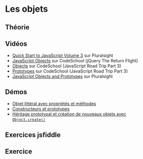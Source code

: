 # Les objets #

## Théorie ##

## Vidéos ##

- [Quick Start to JavaScript Volume 3](https://app.pluralsight.com/library/courses/quick-start-javascript-3-1918/exercise-files) sur Pluralsight	
- [JavaScript Objects](http://jquery-part2.codeschool.com/levels/2/challenges/1) sur CodeSchool (jQuery The Return Flight)
- [Objects](http://javascript-roadtrip-part3.codeschool.com/levels/4/challenges/1) sur CodeSchool (JavaScript Road Trip Part 3)
- [Prototypes](http://javascript-roadtrip-part3.codeschool.com/levels/5/challenges/1) sur CodeSchool (JavaScript Road Trip Part 3)
- [JavaScript Objects and Prototypes](https://app.pluralsight.com/library/courses/javascript-objects-prototypes/table-of-contents) sur Pluralsight

## Démos ##

- [Objet littéral avec propriétés et méthodes](https://jsfiddle.net/bfcepegra/fmdgt7s1/)
- [Constructeurs et prototypes](https://jsfiddle.net/bfcepegra/ka98af72/)
- [Héritage prototypal et création de nouveaux objets avec `Object.create()`](https://jsfiddle.net/bfcepegra/nuhq2v0s/)

## Exercices jsfiddle ##


## Exercice ##




